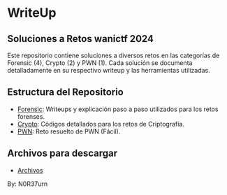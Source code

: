 # WriteUp 
## Soluciones a Retos wanictf 2024

Este repositorio contiene soluciones a diversos retos en las categorías de Forensic (4), Crypto (2) y PWN (1). Cada solución se documenta detalladamente en su respectivo writeup y las herramientas utilizadas.

## Estructura del Repositorio

- [Forensic](/wanictf/Forensic): Writeups y explicación paso a paso utilizados para los retos forenses.
- [Crypto](/wanictf/Crypto): Códigos detallados para los retos de Criptografía.
- [PWN](/wanictf/PWN): Reto resuelto de PWN (Fácil).


## Archivos para descargar

- [Archivos](/wanictf/files)

By: N0R37urn
